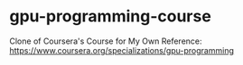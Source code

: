 # gpu-programming-course
Clone of Coursera's Course for My Own Reference: https://www.coursera.org/specializations/gpu-programming
